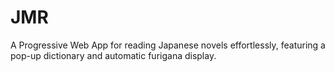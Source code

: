 # JMR
A Progressive Web App for reading Japanese novels effortlessly, featuring a pop-up dictionary and automatic furigana display.
